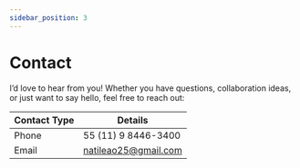 ```yaml
---
sidebar_position: 3
---
```


# Contact

I’d love to hear from you! Whether you have questions, collaboration ideas, or just want to say hello, feel free to reach out:

| Contact Type | Details |
|--------------|---------|
| Phone        | 55 (11) 9 8446-3400 |
| Email        | natileao25@gmail.com |
